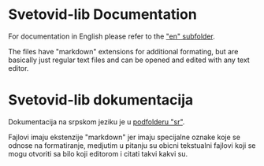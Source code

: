 # Svetovid-lib Documentation

For documentation in English please refer to the 
["en" subfolder](en/README.md).

The files have "markdown" extensions for additional formating, but
are basically just regular text files and can be opened and edited
with any text editor.

# Svetovid-lib dokumentacija

Dokumentacija na srpskom jeziku je u [podfolderu "sr"](sr/README.md).

Fajlovi imaju ekstenzije "markdown" jer imaju specijalne oznake
koje se odnose na formatiranje, medjutim u pitanju su obicni tekstualni
fajlovi koji se mogu otvoriti sa bilo koji editorom i citati takvi
kakvi su.
